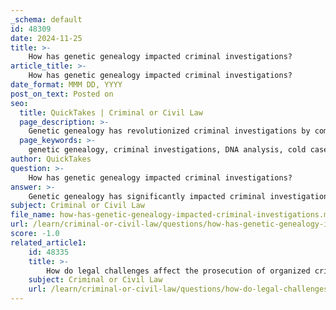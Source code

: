 ```yaml
---
_schema: default
id: 48309
date: 2024-11-25
title: >-
    How has genetic genealogy impacted criminal investigations?
article_title: >-
    How has genetic genealogy impacted criminal investigations?
date_format: MMM DD, YYYY
post_on_text: Posted on
seo:
  title: QuickTakes | Criminal or Civil Law
  page_description: >-
    Genetic genealogy has revolutionized criminal investigations by combining DNA analysis with genealogy to identify suspects and solve cold cases, raising important legal and ethical considerations.
  page_keywords: >-
    genetic genealogy, criminal investigations, DNA analysis, cold cases, investigative forensic genetic genealogy, GEDmatch, Golden State Killer, familial connections, ethical challenges, privacy concerns, legal implications, Fourth Amendment, law enforcement, crime solving
author: QuickTakes
question: >-
    How has genetic genealogy impacted criminal investigations?
answer: >-
    Genetic genealogy has significantly impacted criminal investigations by providing law enforcement with innovative tools to identify suspects and solve cold cases. This technique combines DNA analysis with traditional genealogy research, utilizing DNA samples from direct-to-consumer genetic testing companies, such as GEDmatch, to generate investigative leads.\n\nOne of the most notable applications of genetic genealogy occurred in the high-profile case of the Golden State Killer, where investigators successfully identified the suspect through a combination of DNA evidence and genealogical research. This case marked a turning point in the use of genetic genealogy, leading to its adoption in numerous other investigations, including recent cases like the University of Idaho student murders.\n\nThe process, often referred to as investigative forensic genetic genealogy (iFGG), involves analyzing DNA profiles from crime scenes and comparing them to genetic data available in public databases. This method allows law enforcement to uncover familial connections and identify potential suspects based on shared genetic markers. The ability to link DNA evidence to family trees has opened new avenues for solving cases that have remained unsolved for years.\n\nHowever, the use of genetic genealogy in criminal investigations raises several legal and ethical challenges. Concerns about privacy and the potential misuse of genetic data have prompted discussions about the legal status of iFGG and its implications for individual rights. For instance, while the Fourth Amendment of the U.S. Constitution may not classify genealogy searches as a "search," the ethical considerations surrounding consent and the use of genetic information remain contentious.\n\nOverall, genetic genealogy has revolutionized the landscape of criminal investigations, providing law enforcement with powerful tools to solve crimes while also necessitating careful consideration of the legal and ethical ramifications associated with its use.
subject: Criminal or Civil Law
file_name: how-has-genetic-genealogy-impacted-criminal-investigations.md
url: /learn/criminal-or-civil-law/questions/how-has-genetic-genealogy-impacted-criminal-investigations
score: -1.0
related_article1:
    id: 48335
    title: >-
        How do legal challenges affect the prosecution of organized crime?
    subject: Criminal or Civil Law
    url: /learn/criminal-or-civil-law/questions/how-do-legal-challenges-affect-the-prosecution-of-organized-crime
---
```


&nbsp;